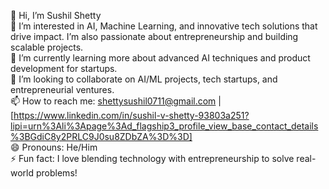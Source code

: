 👋 Hi, I’m Sushil Shetty  
👀 I’m interested in AI, Machine Learning, and innovative tech solutions that drive impact. I’m also passionate about entrepreneurship and building scalable projects.  
🌱 I’m currently learning more about advanced AI techniques and product development for startups.  
💞️ I’m looking to collaborate on AI/ML projects, tech startups, and entrepreneurial ventures.  
📫 How to reach me: shettysushil0711@gmail.com | [https://www.linkedin.com/in/sushil-v-shetty-93803a251?lipi=urn%3Ali%3Apage%3Ad_flagship3_profile_view_base_contact_details%3BGdiC8y2PRLC9J0su8ZDbZA%3D%3D]  
😄 Pronouns: He/Him  
⚡ Fun fact: I love blending technology with entrepreneurship to solve real-world problems!
